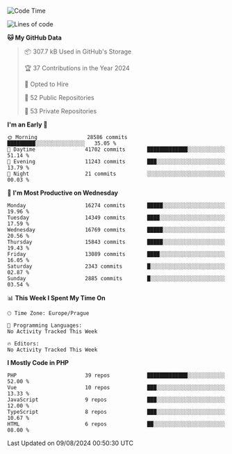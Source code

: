 <!--START_SECTION:waka-->
![Code Time](http://img.shields.io/badge/Code%20Time-1%2C583%20hrs%2058%20mins-blue)

![Lines of code](https://img.shields.io/badge/From%20Hello%20World%20I%27ve%20Written-25.8%20million%20lines%20of%20code-blue)

**🐱 My GitHub Data** 

> 📦 307.7 kB Used in GitHub's Storage 
 > 
> 🏆 37 Contributions in the Year 2024
 > 
> 💼 Opted to Hire
 > 
> 📜 52 Public Repositories 
 > 
> 🔑 53 Private Repositories 
 > 
**I'm an Early 🐤** 

```text
🌞 Morning                28586 commits       █████████░░░░░░░░░░░░░░░░   35.05 % 
🌆 Daytime                41702 commits       █████████████░░░░░░░░░░░░   51.14 % 
🌃 Evening                11243 commits       ███░░░░░░░░░░░░░░░░░░░░░░   13.79 % 
🌙 Night                  21 commits          ░░░░░░░░░░░░░░░░░░░░░░░░░   00.03 % 
```
📅 **I'm Most Productive on Wednesday** 

```text
Monday                   16274 commits       █████░░░░░░░░░░░░░░░░░░░░   19.96 % 
Tuesday                  14349 commits       ████░░░░░░░░░░░░░░░░░░░░░   17.59 % 
Wednesday                16769 commits       █████░░░░░░░░░░░░░░░░░░░░   20.56 % 
Thursday                 15843 commits       █████░░░░░░░░░░░░░░░░░░░░   19.43 % 
Friday                   13089 commits       ████░░░░░░░░░░░░░░░░░░░░░   16.05 % 
Saturday                 2343 commits        █░░░░░░░░░░░░░░░░░░░░░░░░   02.87 % 
Sunday                   2885 commits        █░░░░░░░░░░░░░░░░░░░░░░░░   03.54 % 
```


📊 **This Week I Spent My Time On** 

```text
🕑︎ Time Zone: Europe/Prague

💬 Programming Languages: 
No Activity Tracked This Week

🔥 Editors: 
No Activity Tracked This Week
```

**I Mostly Code in PHP** 

```text
PHP                      39 repos            █████████████░░░░░░░░░░░░   52.00 % 
Vue                      10 repos            ███░░░░░░░░░░░░░░░░░░░░░░   13.33 % 
JavaScript               9 repos             ███░░░░░░░░░░░░░░░░░░░░░░   12.00 % 
TypeScript               8 repos             ███░░░░░░░░░░░░░░░░░░░░░░   10.67 % 
HTML                     6 repos             ██░░░░░░░░░░░░░░░░░░░░░░░   08.00 % 
```




 Last Updated on 09/08/2024 00:50:30 UTC
<!--END_SECTION:waka-->
<!--
**AlexKratky/AlexKratky** is a ✨ _special_ ✨ repository because its `README.md` (this file) appears on your GitHub profile.

Here are some ideas to get you started:

- 🔭 I’m currently working on ...
- 🌱 I’m currently learning ...
- 👯 I’m looking to collaborate on ...
- 🤔 I’m looking for help with ...
- 💬 Ask me about ...
- 📫 How to reach me: ...
- 😄 Pronouns: ...
- ⚡ Fun fact: ...
-->
